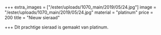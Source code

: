 +++
extra_images = ["/ester/uploads/1070_main/2019/05/24.jpg"]
image = "/ester/uploads/1070_main/2019/05/24.jpg"
material = "platinum"
price = 200
title = "Nieuw sieraad"

+++
Dit prachtige sieraad is gemaakt van platinum.